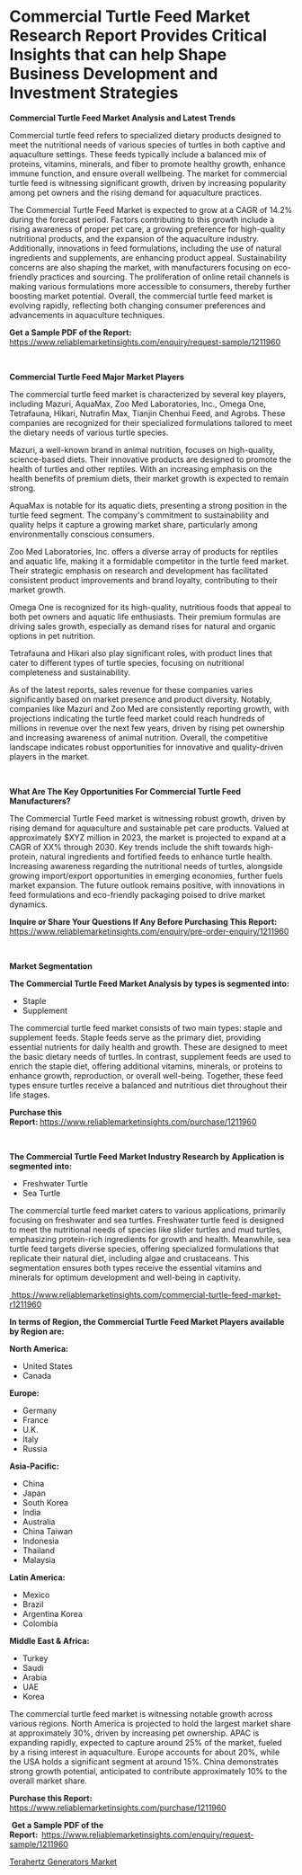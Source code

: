 <p><h1>Commercial Turtle Feed Market Research Report Provides Critical Insights that can help Shape Business Development and Investment Strategies</h1></p><p><strong>Commercial Turtle Feed Market Analysis and Latest Trends</strong></p>
<p><p>Commercial turtle feed refers to specialized dietary products designed to meet the nutritional needs of various species of turtles in both captive and aquaculture settings. These feeds typically include a balanced mix of proteins, vitamins, minerals, and fiber to promote healthy growth, enhance immune function, and ensure overall wellbeing. The market for commercial turtle feed is witnessing significant growth, driven by increasing popularity among pet owners and the rising demand for aquaculture practices.</p><p>The Commercial Turtle Feed Market is expected to grow at a CAGR of 14.2% during the forecast period. Factors contributing to this growth include a rising awareness of proper pet care, a growing preference for high-quality nutritional products, and the expansion of the aquaculture industry. Additionally, innovations in feed formulations, including the use of natural ingredients and supplements, are enhancing product appeal. Sustainability concerns are also shaping the market, with manufacturers focusing on eco-friendly practices and sourcing. The proliferation of online retail channels is making various formulations more accessible to consumers, thereby further boosting market potential. Overall, the commercial turtle feed market is evolving rapidly, reflecting both changing consumer preferences and advancements in aquaculture techniques.</p></p>
<p><strong>Get a Sample PDF of the Report:&nbsp;</strong> <a href="https://www.reliablemarketinsights.com/enquiry/request-sample/1211960?utm_campaign=3320&utm_medium=2&utm_source=Github&utm_content=ia&utm_term=24032025&utm_id=commercial-turtle-feed">https://www.reliablemarketinsights.com/enquiry/request-sample/1211960</a></p>
<p>&nbsp;</p>
<p><strong>Commercial Turtle Feed Major Market Players</strong></p>
<p><p>The commercial turtle feed market is characterized by several key players, including Mazuri, AquaMax, Zoo Med Laboratories, Inc., Omega One, Tetrafauna, Hikari, Nutrafin Max, Tianjin Chenhui Feed, and Agrobs. These companies are recognized for their specialized formulations tailored to meet the dietary needs of various turtle species.</p><p>Mazuri, a well-known brand in animal nutrition, focuses on high-quality, science-based diets. Their innovative products are designed to promote the health of turtles and other reptiles. With an increasing emphasis on the health benefits of premium diets, their market growth is expected to remain strong.</p><p>AquaMax is notable for its aquatic diets, presenting a strong position in the turtle feed segment. The company's commitment to sustainability and quality helps it capture a growing market share, particularly among environmentally conscious consumers.</p><p>Zoo Med Laboratories, Inc. offers a diverse array of products for reptiles and aquatic life, making it a formidable competitor in the turtle feed market. Their strategic emphasis on research and development has facilitated consistent product improvements and brand loyalty, contributing to their market growth.</p><p>Omega One is recognized for its high-quality, nutritious foods that appeal to both pet owners and aquatic life enthusiasts. Their premium formulas are driving sales growth, especially as demand rises for natural and organic options in pet nutrition.</p><p>Tetrafauna and Hikari also play significant roles, with product lines that cater to different types of turtle species, focusing on nutritional completeness and sustainability.</p><p>As of the latest reports, sales revenue for these companies varies significantly based on market presence and product diversity. Notably, companies like Mazuri and Zoo Med are consistently reporting growth, with projections indicating the turtle feed market could reach hundreds of millions in revenue over the next few years, driven by rising pet ownership and increasing awareness of animal nutrition. Overall, the competitive landscape indicates robust opportunities for innovative and quality-driven players in the market.</p></p>
<p>&nbsp;</p>
<p><strong>What Are The Key Opportunities For Commercial Turtle Feed Manufacturers?</strong></p>
<p><p>The Commercial Turtle Feed market is witnessing robust growth, driven by rising demand for aquaculture and sustainable pet care products. Valued at approximately $XYZ million in 2023, the market is projected to expand at a CAGR of XX% through 2030. Key trends include the shift towards high-protein, natural ingredients and fortified feeds to enhance turtle health. Increasing awareness regarding the nutritional needs of turtles, alongside growing import/export opportunities in emerging economies, further fuels market expansion. The future outlook remains positive, with innovations in feed formulations and eco-friendly packaging poised to drive market dynamics.</p></p>
<p><strong>Inquire or Share Your Questions If Any Before Purchasing This Report:</strong> <a href="https://www.reliablemarketinsights.com/enquiry/pre-order-enquiry/1211960?utm_campaign=3320&utm_medium=2&utm_source=Github&utm_content=ia&utm_term=24032025&utm_id=commercial-turtle-feed">https://www.reliablemarketinsights.com/enquiry/pre-order-enquiry/1211960</a></p>
<p>&nbsp;</p>
<p><strong>Market Segmentation</strong></p>
<p><strong>The Commercial Turtle Feed Market Analysis by types is segmented into:</strong></p>
<p><ul><li>Staple</li><li>Supplement</li></ul></p>
<p><p>The commercial turtle feed market consists of two main types: staple and supplement feeds. Staple feeds serve as the primary diet, providing essential nutrients for daily health and growth. These are designed to meet the basic dietary needs of turtles. In contrast, supplement feeds are used to enrich the staple diet, offering additional vitamins, minerals, or proteins to enhance growth, reproduction, or overall well-being. Together, these feed types ensure turtles receive a balanced and nutritious diet throughout their life stages.</p></p>
<p><strong>Purchase this Report:&nbsp;</strong><a href="https://www.reliablemarketinsights.com/purchase/1211960?utm_campaign=3320&utm_medium=2&utm_source=Github&utm_content=ia&utm_term=24032025&utm_id=commercial-turtle-feed">https://www.reliablemarketinsights.com/purchase/1211960</a></p>
<p>&nbsp;</p>
<p><strong>The Commercial Turtle Feed Market Industry Research by Application is segmented into:</strong></p>
<p><ul><li>Freshwater Turtle</li><li>Sea Turtle</li></ul></p>
<p><p>The commercial turtle feed market caters to various applications, primarily focusing on freshwater and sea turtles. Freshwater turtle feed is designed to meet the nutritional needs of species like slider turtles and mud turtles, emphasizing protein-rich ingredients for growth and health. Meanwhile, sea turtle feed targets diverse species, offering specialized formulations that replicate their natural diet, including algae and crustaceans. This segmentation ensures both types receive the essential vitamins and minerals for optimum development and well-being in captivity.</p></p>
<p><a href="https://www.reliablemarketinsights.com/commercial-turtle-feed-market-r1211960?utm_campaign=3320&utm_medium=2&utm_source=Github&utm_content=ia&utm_term=24032025&utm_id=commercial-turtle-feed">&nbsp;https://www.reliablemarketinsights.com/commercial-turtle-feed-market-r1211960</a></p>
<p><strong>In terms of Region, the Commercial Turtle Feed Market Players available by Region are:</strong></p>
<p>
    <p> <strong> North America: </strong>
        <ul>
            <li>United States</li>
            <li>Canada</li>
        </ul>
        </p> 
    <p> <strong> Europe: </strong>
        <ul>
            <li>Germany</li>
            <li>France</li>
            <li>U.K.</li>
            <li>Italy</li>
            <li>Russia</li>
        </ul>
        </p> 
    <p> <strong> Asia-Pacific: </strong>
        <ul>
            <li>China</li>
            <li>Japan</li>
            <li>South Korea</li>
            <li>India</li>
            <li>Australia</li>
            <li>China Taiwan</li>
            <li>Indonesia</li>
            <li>Thailand</li>
            <li>Malaysia</li>
        </ul>
        </p> 
    <p> <strong> Latin America: </strong>
        <ul>
            <li>Mexico</li>
            <li>Brazil</li>
            <li>Argentina Korea</li>
            <li>Colombia</li>
        </ul>
        </p> 
    <p> <strong> Middle East & Africa: </strong>
        <ul>
            <li>Turkey</li>
            <li>Saudi</li>
            <li>Arabia</li>
            <li>UAE</li>
            <li>Korea</li>
        </ul>
    </p>
    </p>
<p><p>The commercial turtle feed market is witnessing notable growth across various regions. North America is projected to hold the largest market share at approximately 30%, driven by increasing pet ownership. APAC is expanding rapidly, expected to capture around 25% of the market, fueled by a rising interest in aquaculture. Europe accounts for about 20%, while the USA holds a significant segment at around 15%. China demonstrates strong growth potential, anticipated to contribute approximately 10% to the overall market share.</p></p>
<p><strong>Purchase this Report: </strong><a href="https://www.reliablemarketinsights.com/purchase/1211960?utm_campaign=3320&utm_medium=2&utm_source=Github&utm_content=ia&utm_term=24032025&utm_id=commercial-turtle-feed">https://www.reliablemarketinsights.com/purchase/1211960</a></p>
<p>&nbsp;<strong>Get a Sample PDF of the Report:&nbsp;&nbsp;</strong><a href="https://www.reliablemarketinsights.com/enquiry/request-sample/1211960?utm_campaign=3320&utm_medium=2&utm_source=Github&utm_content=ia&utm_term=24032025&utm_id=commercial-turtle-feed">https://www.reliablemarketinsights.com/enquiry/request-sample/1211960</a></p>
<p><strong></strong></p>
<p><p><a href="https://github.com/AlisaRowe24/Market-Research-Report-List-2/blob/main/terahertz-generators-market.md?utm_campaign=3320&utm_medium=2&utm_source=Github&utm_content=ia&utm_term=24032025&utm_id=commercial-turtle-feed">Terahertz Generators Market</a></p></p>